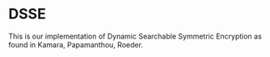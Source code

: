 # DSSE

This is our implementation of Dynamic Searchable Symmetric Encryption as found in Kamara, Papamanthou, Roeder.